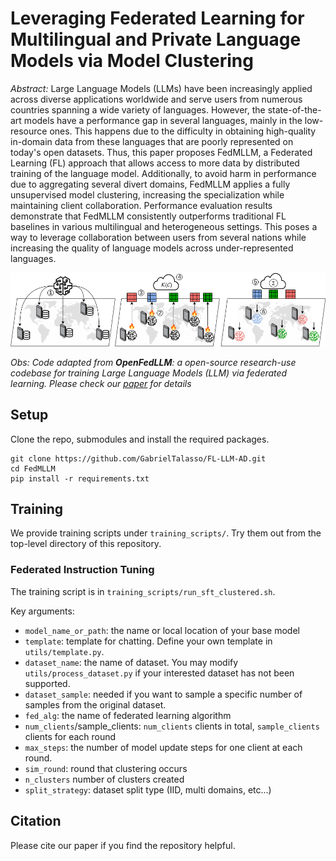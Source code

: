 # Leveraging Federated Learning for Multilingual and Private Language Models via Model Clustering

*Abstract:*
Large Language Models (LLMs) have been increasingly applied across diverse applications worldwide and serve users from numerous countries spanning a wide variety of languages. However, the state-of-the-art models have a performance gap in several languages, mainly in the low-resource ones. This happens due to the difficulty in obtaining high-quality in-domain data from these languages that are poorly represented on today's open datasets. 
Thus, this paper proposes FedMLLM, a Federated Learning (FL) approach that allows access to more data by distributed training of the language model. Additionally, to avoid harm in performance due to aggregating several divert domains, FedMLLM applies a fully unsupervised model clustering, increasing the specialization while maintaining client collaboration. Performance evaluation results demonstrate that FedMLLM consistently outperforms traditional FL baselines in various multilingual and heterogeneous settings. This poses a way to leverage collaboration between users from several nations while increasing the quality of language models across under-represented languages.

![intro](doc/assets/multilingual.drawio.png)


*Obs: Code adapted from **OpenFedLLM**: a open-source research-use codebase for training *Large Language Models (LLM)* via federated learning. Please check our [paper](https://arxiv.org/abs/2402.06954) for details*

## Setup

Clone the repo, submodules and install the required packages.

```
git clone https://github.com/GabrielTalasso/FL-LLM-AD.git
cd FedMLLM
pip install -r requirements.txt
```

## Training

We provide training scripts under `training_scripts/`. Try them out from the top-level directory of this repository.

### Federated Instruction Tuning

The training script is in `training_scripts/run_sft_clustered.sh`.

Key arguments:

- `model_name_or_path`: the name or local location of your base model
- `template`: template for chatting. Define your own template in `utils/template.py`.
- `dataset_name`: the name of dataset. You may modify `utils/process_dataset.py` if your interested dataset has not been supported.
- `dataset_sample`: needed if you want to sample a specific number of samples from the original dataset.
- `fed_alg`: the name of federated learning algorithm
- `num_clients`/sample_clients: `num_clients` clients in total, `sample_clients` clients for each round
- `max_steps`: the number of model update steps for one client at each round.
- `sim_round`: round that clustering occurs 
- `n_clusters` number of clusters created 
- `split_strategy`: dataset split type (IID, multi domains, etc...)

## Citation

Please cite our paper if you find the repository helpful.

```
```
